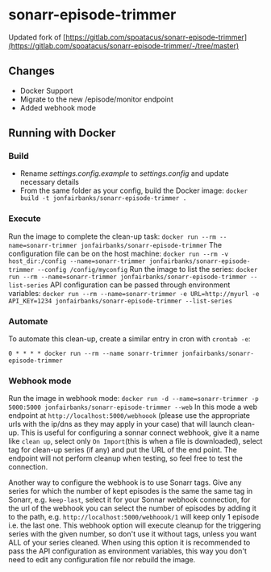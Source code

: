 # sonarr-episode-trimmer
 
Updated fork of [https://gitlab.com/spoatacus/sonarr-episode-trimmer](https://gitlab.com/spoatacus/sonarr-episode-trimmer/-/tree/master)

## Changes

- Docker Support
- Migrate to the new /episode/monitor endpoint
- Added webhook mode

## Running with Docker

### Build
- Rename *settings.config.example* to *settings.config* and update necessary details
- From the same folder as your config, build the Docker image: `docker build -t jonfairbanks/sonarr-episode-trimmer .`

### Execute 
Run the image to complete the clean-up task: 
    `docker run --rm --name=sonarr-trimmer jonfairbanks/sonarr-episode-trimmer`
The configuration file can be on the host machine: 
    `docker run --rm -v host_dir:/config --name=sonarr-trimmer jonfairbanks/sonarr-episode-trimmer --config /config/myconfig`
Run the image to list the series: 
    `docker run --rm --name=sonarr-trimmer jonfairbanks/sonarr-episode-trimmer --list-series`
API configuration can be passed through environment variables: 
    `docker run --rm --name=sonarr-trimmer -e URL=http://myurl -e API_KEY=1234 jonfairbanks/sonarr-episode-trimmer --list-series`

### Automate
To automate this clean-up, create a similar entry in cron with `crontab -e`:
```
0 * * * * docker run --rm --name sonarr-trimmer jonfairbanks/sonarr-episode-trimmer
```
### Webhook mode
Run the image in webhook mode: 
    `docker run -d --name=sonarr-trimmer -p 5000:5000 jonfairbanks/sonarr-episode-trimmer --web`
In this mode a web endpoint at `http://localhost:5000/webhoook` (please use the appropriate urls with the ip/dns as they may apply in your case) that will launch clean-up. This is useful for configuring a sonnar connect webhook, give it a name like `clean up`, select only `On Import`(this is when a file is downloaded), select tag for clean-up series (if any) and put the URL of the end point. The endpoint will not perform cleanup when testing, so feel free to test the connection.

Another way to configure the webhook is to use Sonarr tags. Give any series for which the number of kept episodes is the same the same tag in Sonarr, e.g. `keep-last`, select it for your Sonnar webhook connection, for the url of the webhook you can select the number of episodes by adding it to the path, e.g. `http://localhost:5000/webhoook/1` will keep only 1 episode i.e. the last one. This webhook option will execute cleanup for the triggering series with the given number, so don't use it without tags, unless you want ALL of your series cleaned. When using this option it is recommended to pass the API configuration as environment variables, this way you don't need to edit any configuration file nor rebuild the image. 
